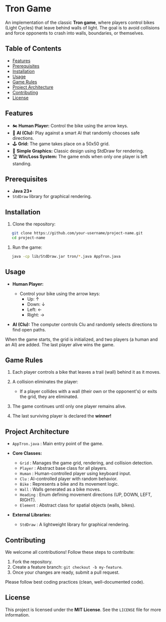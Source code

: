 # Tron Game

An implementation of the classic **Tron game**, where players control bikes (Light Cycles) that leave behind walls of light. The goal is to avoid collisions and force opponents to crash into walls, boundaries, or themselves.

## Table of Contents
- [Features](#features)
- [Prerequisites](#prerequisites)
- [Installation](#installation)
- [Usage](#usage)
- [Game Rules](#game-rules)
- [Project Architecture](#project-architecture)
- [Contributing](#contributing)
- [License](#license)

## Features
- 🏍️ **Human Player:** Control the bike using the arrow keys.
- 🤖 **AI (Clu):** Play against a smart AI that randomly chooses safe directions.
- 🕹️ **Grid:** The game takes place on a 50x50 grid.
- 🌈 **Simple Graphics:** Classic design using StdDraw for rendering.
- 🏆 **Win/Loss System:** The game ends when only one player is left standing.

## Prerequisites
- **Java 23+**
- `StdDraw` library for graphical rendering.

## Installation
1. Clone the repository:
``` bash
   git clone https://github.com/your-username/project-name.git
   cd project-name
```

1. Run the game:
``` bash
   java -cp lib/StdDraw.jar tron/*.java AppTron.java
```
## Usage
- **Human Player:**
    - Control your bike using the arrow keys:
        - Up: ↑
        - Down: ↓
        - Left: ←
        - Right: →

- **AI (Clu):** The computer controls Clu and randomly selects directions to find open paths.

When the game starts, the grid is initialized, and two players (a human and an AI) are added. The last player alive wins the game.

## Game Rules
1. Each player controls a bike that leaves a trail (wall) behind it as it moves.
2. A collision eliminates the player:
    - If a player collides with a wall (their own or the opponent's) or exits the grid, they are eliminated.

3. The game continues until only one player remains alive.
4. The last surviving player is declared the **winner!**

## Project Architecture
- `AppTron.java` : Main entry point of the game.
- **Core Classes:**
    - `Grid` : Manages the game grid, rendering, and collision detection.
    - `Player` : Abstract base class for all players.
    - `Human` : Human-controlled player using keyboard input.
    - `Clu` : AI-controlled player with random behavior.
    - `Bike` : Represents a bike and its movement logic.
    - `Wall` : Walls generated as a bike moves.
    - `Heading` : Enum defining movement directions (UP, DOWN, LEFT, RIGHT).
    - `Element` : Abstract class for spatial objects (walls, bikes).

- **External Libraries:**
    - `StdDraw` : A lightweight library for graphical rendering.

## Contributing

We welcome all contributions! Follow these steps to contribute:
1. Fork the repository.
2. Create a feature branch: `git checkout -b my-feature`.
3. Once your changes are ready, submit a pull request.

Please follow best coding practices (clean, well-documented code).

## License
This project is licensed under the **MIT License**. See the `LICENSE` file for more information.

